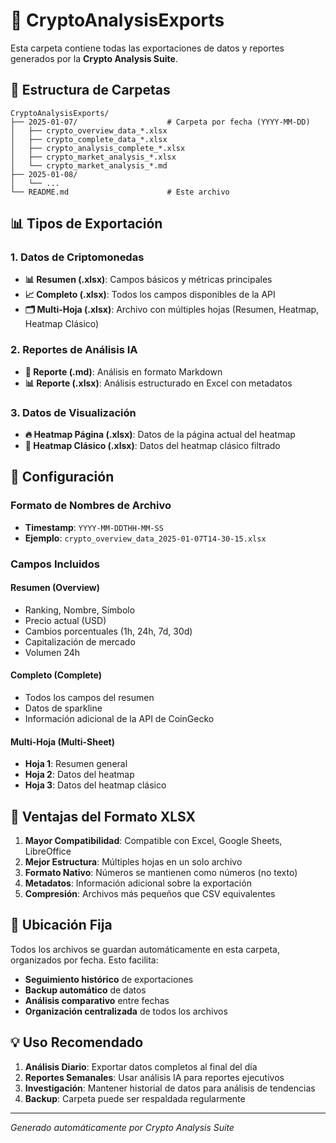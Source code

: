 # 📂 CryptoAnalysisExports

Esta carpeta contiene todas las exportaciones de datos y reportes generados por la **Crypto Analysis Suite**.

## 📁 Estructura de Carpetas

```
CryptoAnalysisExports/
├── 2025-01-07/                    # Carpeta por fecha (YYYY-MM-DD)
│   ├── crypto_overview_data_*.xlsx
│   ├── crypto_complete_data_*.xlsx
│   ├── crypto_analysis_complete_*.xlsx
│   ├── crypto_market_analysis_*.xlsx
│   └── crypto_market_analysis_*.md
├── 2025-01-08/
│   └── ...
└── README.md                      # Este archivo
```

## 📊 Tipos de Exportación

### 1. **Datos de Criptomonedas**
- **📊 Resumen (.xlsx)**: Campos básicos y métricas principales
- **📈 Completo (.xlsx)**: Todos los campos disponibles de la API
- **🗂️ Multi-Hoja (.xlsx)**: Archivo con múltiples hojas (Resumen, Heatmap, Heatmap Clásico)

### 2. **Reportes de Análisis IA**
- **📄 Reporte (.md)**: Análisis en formato Markdown
- **📊 Reporte (.xlsx)**: Análisis estructurado en Excel con metadatos

### 3. **Datos de Visualización**
- **🔥 Heatmap Página (.xlsx)**: Datos de la página actual del heatmap
- **🎯 Heatmap Clásico (.xlsx)**: Datos del heatmap clásico filtrado

## 🔧 Configuración

### Formato de Nombres de Archivo
- **Timestamp**: `YYYY-MM-DDTHH-MM-SS`
- **Ejemplo**: `crypto_overview_data_2025-01-07T14-30-15.xlsx`

### Campos Incluidos

#### Resumen (Overview)
- Ranking, Nombre, Símbolo
- Precio actual (USD)
- Cambios porcentuales (1h, 24h, 7d, 30d)
- Capitalización de mercado
- Volumen 24h

#### Completo (Complete)
- Todos los campos del resumen
- Datos de sparkline
- Información adicional de la API de CoinGecko

#### Multi-Hoja (Multi-Sheet)
- **Hoja 1**: Resumen general
- **Hoja 2**: Datos del heatmap
- **Hoja 3**: Datos del heatmap clásico

## 🚀 Ventajas del Formato XLSX

1. **Mayor Compatibilidad**: Compatible con Excel, Google Sheets, LibreOffice
2. **Mejor Estructura**: Múltiples hojas en un solo archivo
3. **Formato Nativo**: Números se mantienen como números (no texto)
4. **Metadatos**: Información adicional sobre la exportación
5. **Compresión**: Archivos más pequeños que CSV equivalentes

## 📍 Ubicación Fija

Todos los archivos se guardan automáticamente en esta carpeta, organizados por fecha. Esto facilita:
- **Seguimiento histórico** de exportaciones
- **Backup automático** de datos
- **Análisis comparativo** entre fechas
- **Organización centralizada** de todos los archivos

## 💡 Uso Recomendado

1. **Análisis Diario**: Exportar datos completos al final del día
2. **Reportes Semanales**: Usar análisis IA para reportes ejecutivos
3. **Investigación**: Mantener historial de datos para análisis de tendencias
4. **Backup**: Carpeta puede ser respaldada regularmente

---

*Generado automáticamente por Crypto Analysis Suite* 